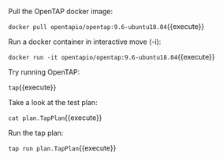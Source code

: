Pull the OpenTAP docker image:

`docker pull opentapio/opentap:9.6-ubuntu18.04`{{execute}}


Run a docker container in interactive move (-i):

`docker run -it opentapio/opentap:9.6-ubuntu18.04`{{execute}}


Try running OpenTAP:

`tap`{{execute}}


Take a look at the test plan:

`cat plan.TapPlan`{{execute}}


Run the tap plan:

`tap run plan.TapPlan`{{execute}}
